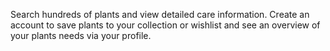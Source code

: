 
Search hundreds of plants and view detailed care information. Create an account to save plants to your collection or wishlist and see an overview of your plants needs via your profile.
